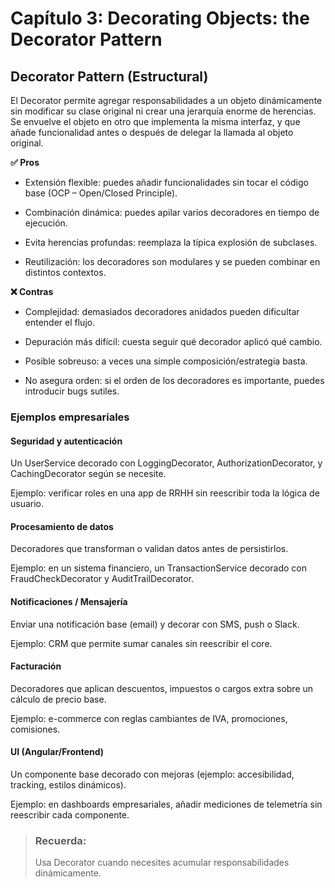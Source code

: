 # Capítulo 3: Decorating Objects: the Decorator Pattern

## Decorator Pattern (Estructural)

El Decorator permite agregar responsabilidades a un objeto dinámicamente sin modificar su clase original ni crear una jerarquía enorme de herencias. Se envuelve el objeto en otro que implementa la misma interfaz, y que añade funcionalidad antes o después de delegar la llamada al objeto original.

**✅ Pros**

- Extensión flexible: puedes añadir funcionalidades sin tocar el código base (OCP – Open/Closed Principle).

- Combinación dinámica: puedes apilar varios decoradores en tiempo de ejecución.

- Evita herencias profundas: reemplaza la típica explosión de subclases.

- Reutilización: los decoradores son modulares y se pueden combinar en distintos contextos.

**❌ Contras**

- Complejidad: demasiados decoradores anidados pueden dificultar entender el flujo.

- Depuración más difícil: cuesta seguir qué decorador aplicó qué cambio.

- Posible sobreuso: a veces una simple composición/estrategia basta.

- No asegura orden: si el orden de los decoradores es importante, puedes introducir bugs sutiles.

### Ejemplos empresariales

#### Seguridad y autenticación

Un UserService decorado con LoggingDecorator, AuthorizationDecorator, y CachingDecorator según se necesite.

Ejemplo: verificar roles en una app de RRHH sin reescribir toda la lógica de usuario.

#### Procesamiento de datos

Decoradores que transforman o validan datos antes de persistirlos.

Ejemplo: en un sistema financiero, un TransactionService decorado con FraudCheckDecorator y AuditTrailDecorator.

#### Notificaciones / Mensajería

Enviar una notificación base (email) y decorar con SMS, push o Slack.

Ejemplo: CRM que permite sumar canales sin reescribir el core.

#### Facturación

Decoradores que aplican descuentos, impuestos o cargos extra sobre un cálculo de precio base.

Ejemplo: e-commerce con reglas cambiantes de IVA, promociones, comisiones.

#### UI (Angular/Frontend)

Un componente base decorado con mejoras (ejemplo: accesibilidad, tracking, estilos dinámicos).

Ejemplo: en dashboards empresariales, añadir mediciones de telemetría sin reescribir cada componente.

> ### Recuerda:
> Usa Decorator cuando necesites acumular responsabilidades dinámicamente.